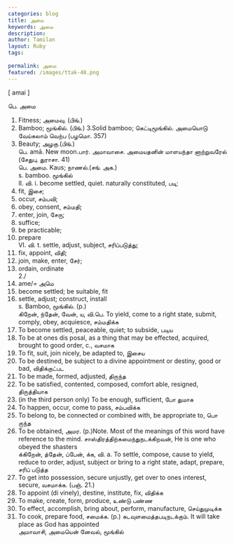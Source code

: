 ```yaml
---
categories: blog
title: அமை
keywords: அமை
description: 
author: Tamilan
layout: Ruby
tags: 
 
permalink: அமை
featured: /images/ttak-48.png
---
```

  
[ amai ]  
  
பெ. அமை  
1. Fitness; அமைவு. (பிங்.)  
2. Bamboo; மூங்கில். (பிங்.) 3.Solid bamboo; கெட்டிமூங்கில். அமையொடு வேய்கலாம் வெற்ப (பழமொ. 357)  
4. Beauty; அழகு.(பிங்.)  
பெ. amā. New moon.பார். அமாவாசை. அமையதனின் மாளயந்தா னாற்றுவரேல் (சேதுபு. துராசா. 41)  
பெ. அமை. Kaus; நாணல்.(சங். அக.)  
s. bamboo. மூங்கில்  
II. வி. i. become settled, quiet. naturally constituted, படி;  
2. fit, இசை;  
3. occur, சம்பவி;  
4. obey, consent, சம்மதி;  
5. enter, join, சேரு;  
6. suffice;  
7. be practicable;  
8. prepare  
VI. வி. t. settle, adjust, subject, சரிப்படுத்து;  
2. fix, appoint, விதி;  
3. join, make, enter, சேர்;  
4. ordain, ordinate  
2./  
6. ame/= அமெ  
2. become settled; be suitable, fit  
6. settle, adjust; construct, install  
s. Bamboo, மூங்கில். (p.)  
கிறேன், ந்தேன், வேன், ய, வி.பெ. To yield, come to a right state, submit, comply, obey, acquiesce, சம்மதிக்க  
2. To become settled, peaceable, quiet; to subside, படிய  
3. To be at ones dis posal, as a thing that may be effected, acquired, brought to good order, c., வசமாக  
4. To fit, suit, join nicely, be adapted to, இசைய  
5. To be destined, be subject to a divine appointment or destiny, good or bad, விதிக்குட்பட  
6. To be made, formed, adjusted, திருந்த  
7. To be satisfied, contented, composed, comfort able, resigned, திருத்தியாக  
8. (in the third person only) To be enough, sufficient, போ துமாக  
9. To happen, occur, come to pass, சம்பவிக்க  
1. To belong to, be connected or combined with, be appropriate to, பொ ருந்த  
11. To be obtained, அமர. (p.)Note. Most of the meanings of this word have reference to the mind. சாஸ்திரத்திற்கமைந்துநடக்கிறவன், He is one who obeyed the shasters  
க்கிறேன், த்தேன், ப்பேன், க்க, வி. a. To settle, compose, cause to yield, reduce to order, adjust, subject or bring to a right state, adapt, prepare, சரிப் படுத்த  
2. To get into possession, secure unjustly, get over to ones interest, secure, வசமாக்க. (பஞ். 21.)  
3. To appoint (di vinely), destine, institute, fix, விதிக்க  
4. To make, create, form, produce, உண்டு பண்ண  
5. To effect, accomplish, bring about, perform, manufacture, செய்துமுடிக்க  
6. To cook, prepare food, சமைக்க. (p.) கடவுளமைத்தபடிநடக்கும். It will take place as God has appointed  
அமாவாசி, அமையென் னேவல், மூங்கில்